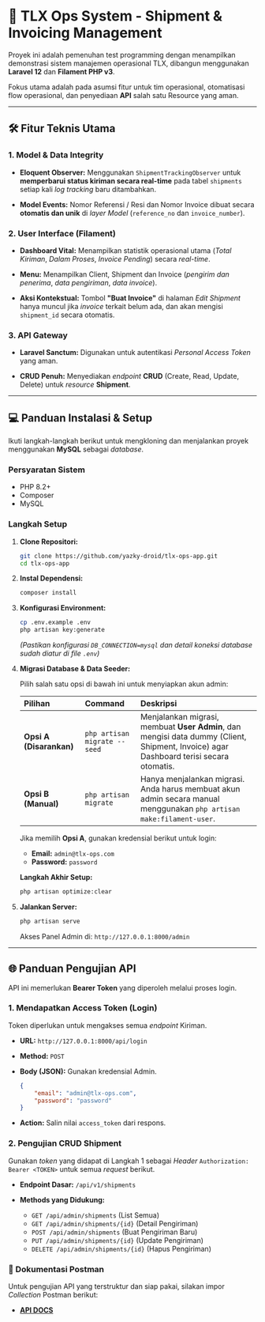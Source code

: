# 🚀 TLX Ops System - Shipment & Invoicing Management

Proyek ini adalah pemenuhan test programming dengan menampilkan demonstrasi sistem manajemen operasional TLX, dibangun menggunakan **Laravel 12** dan **Filament PHP v3**.

Fokus utama adalah pada asumsi fitur untuk tim operasional, otomatisasi flow operasional, dan penyediaan **API** salah satu Resource yang aman.

---

## 🛠️ Fitur Teknis Utama

### 1. Model & Data Integrity

* **Eloquent Observer:** Menggunakan `ShipmentTrackingObserver` untuk **memperbarui status kiriman secara real-time** pada tabel `shipments` setiap kali *log tracking* baru ditambahkan.

* **Model Events:** Nomor Referensi / Resi dan Nomor Invoice dibuat secara **otomatis dan unik** di *layer Model* (`reference_no` dan `invoice_number`).

### 2. User Interface (Filament)

* **Dashboard Vital:** Menampilkan statistik operasional utama (*Total Kiriman*, *Dalam Proses*, *Invoice Pending*) secara *real-time*.

* **Menu:** Menampilkan Client, Shipment dan Invoice (*pengirim dan penerima*, *data pengiriman*, *data invoice*).

* **Aksi Kontekstual:** Tombol **"Buat Invoice"** di halaman *Edit Shipment* hanya muncul jika *invoice* terkait belum ada, dan akan mengisi `shipment_id` secara otomatis.

### 3. API Gateway

* **Laravel Sanctum:** Digunakan untuk autentikasi *Personal Access Token* yang aman.

* **CRUD Penuh:** Menyediakan *endpoint* **CRUD** (Create, Read, Update, Delete) untuk *resource* **Shipment**.

---

## 💻 Panduan Instalasi & Setup

Ikuti langkah-langkah berikut untuk mengkloning dan menjalankan proyek menggunakan **MySQL** sebagai *database*.

### Persyaratan Sistem

* PHP 8.2+
* Composer
* MySQL

### Langkah Setup

1.  **Clone Repositori:**

    ```bash
    git clone https://github.com/yazky-droid/tlx-ops-app.git
    cd tlx-ops-app
    ```

2.  **Instal Dependensi:**

    ```bash
    composer install
    ```

3.  **Konfigurasi Environment:**

    ```bash
    cp .env.example .env
    php artisan key:generate
    ```

    *(Pastikan konfigurasi `DB_CONNECTION=mysql` dan detail koneksi database sudah diatur di file `.env`)*

4.  **Migrasi Database & Data Seeder:**

    Pilih salah satu opsi di bawah ini untuk menyiapkan akun admin:

    | Pilihan | Command | Deskripsi | 
    | :--- | :--- | :--- |
    | **Opsi A (Disarankan)** | `php artisan migrate --seed` | Menjalankan migrasi, membuat **User Admin**, dan mengisi data dummy (Client, Shipment, Invoice) agar Dashboard terisi secara otomatis. | 
    | **Opsi B (Manual)** | `php artisan migrate` | Hanya menjalankan migrasi. Anda harus membuat akun admin secara manual menggunakan `php artisan make:filament-user`. | 

    Jika memilih **Opsi A**, gunakan kredensial berikut untuk login:

    * **Email:** `admin@tlx-ops.com`
    * **Password:** `password`

    **Langkah Akhir Setup:**

    ```bash
    php artisan optimize:clear
    ```

5.  **Jalankan Server:**

    ```bash
    php artisan serve
    ```

    Akses Panel Admin di: `http://127.0.0.1:8000/admin`

---

## 🌐 Panduan Pengujian API

API ini memerlukan **Bearer Token** yang diperoleh melalui proses login.

### 1. Mendapatkan Access Token (Login)

Token diperlukan untuk mengakses semua *endpoint* Kiriman.

* **URL:** `http://127.0.0.1:8000/api/login`

* **Method:** `POST`

* **Body (JSON):** Gunakan kredensial Admin.

    ```json
    {
        "email": "admin@tlx-ops.com",
        "password": "password"
    }
    ```

* **Action:** Salin nilai `access_token` dari respons.

### 2. Pengujian CRUD Shipment

Gunakan *token* yang didapat di Langkah 1 sebagai *Header* `Authorization: Bearer <TOKEN>` untuk semua *request* berikut.

* **Endpoint Dasar:** `/api/v1/shipments`

* **Methods yang Didukung:**

    * `GET /api/admin/shipments` (List Semua)
    * `GET /api/admin/shipments/{id}` (Detail Pengiriman)
    * `POST /api/admin/shipments` (Buat Pengiriman Baru)
    * `PUT /api/admin/shipments/{id}` (Update Pengiriman)
    * `DELETE /api/admin/shipments/{id}` (Hapus Pengiriman)

### 🔗 Dokumentasi Postman

Untuk pengujian API yang terstruktur dan siap pakai, silakan impor *Collection* Postman berikut:

* **[API DOCS](https://documenter.getpostman.com/view/18351570/2sB3QJPqqv)**